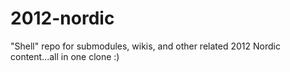 2012-nordic
===========

"Shell" repo for submodules, wikis, and other related 2012 Nordic content...all in one clone :)